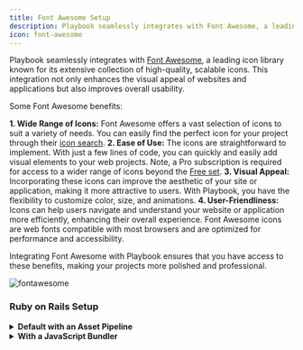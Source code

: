 ```yaml
---
title: Font Awesome Setup
description: Playbook seamlessly integrates with Font Awesome, a leading icon library known for its extensive collection of high-quality, scalable icons. This integration not only enhances the visual appeal of websites and applications but also improves overall usability.
icon: font-awesome
---
```


Playbook seamlessly integrates with [Font Awesome](https://fontawesome.com/), a leading icon library known for its extensive collection of high-quality, scalable icons. This integration not only enhances the visual appeal of websites and applications but also improves overall usability. 

Some Font Awesome benefits:

**1. Wide Range of Icons:** Font Awesome offers a vast selection of icons to suit a variety of needs. You can easily find the perfect icon for your project through their [icon search](https://fontawesome.com/search).
**2. Ease of Use:** The icons are straightforward to implement. With just a few lines of code, you can quickly and easily add visual elements to your web projects. Note, a Pro subscription is required for access to a wider range of icons beyond the [Free set](https://fontawesome.com/search?o=r&m=free&s=regular).
**3. Visual Appeal:** Incorporating these icons can improve the aesthetic of your site or application, making it more attractive to users. With Playbook, you have the flexibility to customize color, size, and animations.
**4. User-Friendliness:** Icons can help users navigate and understand your website or application more efficiently, enhancing their overall experience. Font Awesome icons are web fonts compatible with most browsers and are optimized for performance and accessibility.

Integrating Font Awesome with Playbook ensures that you have access to these benefits, making your projects more polished and professional.

![fontawesome](https://github.com/user-attachments/assets/638b63ad-56d3-4819-8e05-fcbb175bedc7)

### Ruby on Rails Setup

<details class="mt_sm">
  <summary class="mb_sm"><strong>Default with an Asset Pipeline</strong></summary>
  <strong>Make sure you are on Rails 7 or higher.</strong>
  <p>
    <strong>1.</strong> Follow the <a href="/guides/getting_started/ruby_on_rails_setup">Ruby on Rails Setup getting started page</a> to setup Playbook with your Rails project.
  </p>
  <p>
    <strong>2.</strong> Setup Pro or Free Font Awesome to use our Icon Component.
  </p>
  <p><strong>Pro:</strong></p>
  <pre><code class="rb"># app/assets/stylesheets/application.scss
 @import "font-awesome-pro";
 @import "font-awesome-pro/solid";
 @import "font-awesome-pro/regular";
 @import "playbook";</code></pre>
  <pre><code class="rb"># app/Gemfile
 source "https://token:TOKEN@dl.fontawesome.com/basic/fontawesome-pro/ruby/" do
   gem "font-awesome-pro-sass", "6.2.0"
 end</code></pre>
 <strong>Free:</strong>
  <p><em>Currently only <a href="https://fontawesome.com/search?o=r&m=free&s=regular">Free Regular</a> icons are supported in our icon component structure.</em></p>

  <pre><code class="rb"># app/assets/stylesheets/application.scss
 @import "font-awesome";</code></pre>

  <pre><code class="rb"># app/Gemfile
 source "https://token:TOKEN@dl.fontawesome.com/basic/fontawesome-pro/ruby/" do
   gem "font-awesome-pro-sass", "6.2.0"
 end</code></pre>

  <strong>3.</strong> Bundle all the things!

  <pre><code class="sh">bundle install</code></pre>

  <strong>4.</strong> <strong>Go build awesome stuff!</strong>

  <p>Refer to our <a href="/kits/icon">Icon kit</a> to get started with Font Awesome icons in Playbook.</p>

  <pre><code class="rb">&lt;%= pb_rails("icon", props: { icon: "font-awesome", fixed_width: true }) %&gt;</code></pre>
</details>

<details class="mt_sm">
  <summary class="mb_sm"><strong>With a JavaScript Bundler</strong></summary>
  <strong>Make sure you are on Rails 7 or higher.</strong>
  <p>
    <strong>1.</strong> Follow the <a href="/guides/getting_started/ruby_on_rails_setup">Ruby on Rails Setup getting started page</a> to setup Playbook with your Rails project. 
  </p>
  <p>
    Use your desired bundler:
    <pre><code class="sh">rails new CoolNewApp -j webpack</code></pre>
  </p>
  <p>
    <strong>2.</strong> Follow the <a href="/guides/getting_started/rails_&_react_setup">Ruby & React page</a> if you want to use React with your project. 
  </p>
  <p>
    <strong>3.</strong> Setup Pro or Free Font Awesome to use our Icon Component.
  </p>
  <p><strong>Pro:</strong></p>
  <pre><code class="rb"># app/assets/stylesheets/application.scss
 @import "font-awesome-pro";
 @import "font-awesome-pro/solid";
 @import "font-awesome-pro/regular";
 @import "playbook";</code></pre>
  <pre><code class="rb"># app/Gemfile
 source "https://token:TOKEN@dl.fontawesome.com/basic/fontawesome-pro/ruby/" do
   gem "font-awesome-pro-sass", "6.2.0"
 end</code></pre>
 <strong>Free:</strong>
  <p><em>Currently only <a href="https://fontawesome.com/search?o=r&m=free&s=regular">Free Regular</a> icons are supported in our icon component structure.</em></p>

  <pre><code class="rb"># app/assets/stylesheets/application.scss
 @import "font-awesome";</code></pre>

  <pre><code class="rb"># app/Gemfile
 source "https://token:TOKEN@dl.fontawesome.com/basic/fontawesome-pro/ruby/" do
   gem "font-awesome-pro-sass", "6.2.0"
 end</code></pre>

  <strong>4.</strong> Bundle all the things!

  <pre><code class="sh">bundle install</code></pre>

  <pre><code class="sh">yarn</code></pre>

  <pre><code class="sh">npm install</code></pre>

  <strong>5.</strong> Build JavaScript for development
  <p>When using a bundling option, use <code>bin/dev</code> to start the Rails server and build JavaScript for development. Don't forget to add a build script in your package.json file:</p>

  <pre><code class="js">"scripts": {
   "build": "webpack"
 },</code></pre>

  <strong>6.</strong> <strong>Go build awesome stuff!</strong>

  <p>Refer to our <a href="/kits/icon">Icon kit</a> to get started with Font Awesome icons in Playbook.</p>

  <pre><code class="rb">&lt;%= pb_rails("icon", props: { icon: "font-awesome", fixed_width: true }) %&gt;</code></pre>

  <pre><code class="react">&lt;Icon fixedWidth icon="font-awesome" /&gt;</code></pre>
</details>